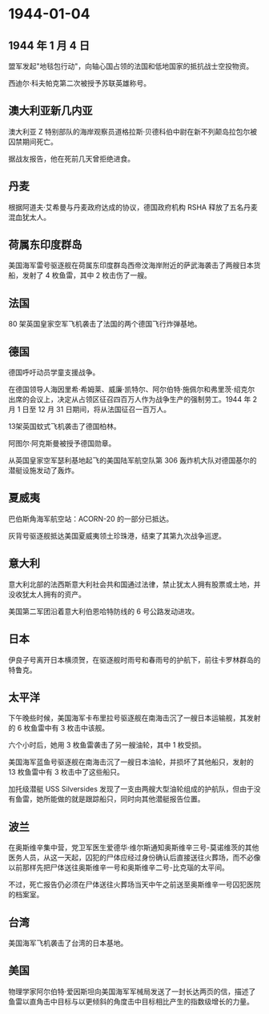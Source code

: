 # 1944-01-04

## 1944 年 1 月 4 日

盟军发起"地毯包行动"，向轴心国占领的法国和低地国家的抵抗战士空投物资。

西迪尔·科夫帕克第二次被授予苏联英雄称号。

## 澳大利亚新几内亚

澳大利亚 Z
特别部队的海岸观察员道格拉斯·贝德科伯中尉在新不列颠岛拉包尔被囚禁期间死亡。

据战友报告，他在死前几天曾拒绝进食。

## 丹麦

根据阿道夫·艾希曼与丹麦政府达成的协议，德国政府机构 RSHA
释放了五名丹麦混血犹太人。

## 荷属东印度群岛

美国海军雷号驱逐舰在荷属东印度群岛西帝汶海岸附近的萨武海袭击了两艘日本货船，发射了
4 枚鱼雷，其中 2 枚击伤了一艘。

## 法国

80 架英国皇家空军飞机袭击了法国的两个德国飞行炸弹基地。

## 德国

德国呼吁动员学童支援战争。

在德国领导人海因里希·希姆莱、威廉·凯特尔、阿尔伯特·施佩尔和弗里茨·绍克尔出席的会议上，决定从占领区征召四百万人作为战争生产的强制劳工。1944
年 2 月 1 日至 12 月 31 日期间，将从法国征召一百万人。

13架英国蚊式飞机袭击了德国柏林。

阿图尔·阿克斯曼被授予德国勋章。

从英国皇家空军瑟利基地起飞的美国陆军航空队第 306
轰炸机大队对德国基尔的潜艇设施发动了轰炸。

## 夏威夷

巴伯斯角海军航空站：ACORN-20 的一部分已抵达。

灰背号驱逐舰抵达美国夏威夷领土珍珠港，结束了其第九次战争巡逻。

## 意大利

意大利北部的法西斯意大利社会共和国通过法律，禁止犹太人拥有股票或土地，并没收犹太人拥有的资产。

美国第二军团沿着意大利伯恩哈特防线的 6 号公路发动进攻。

## 日本

伊良子号离开日本横须贺，在驱逐舰时雨号和春雨号的护航下，前往卡罗林群岛的特鲁克。

## 太平洋

下午晚些时候，美国海军卡布里拉号驱逐舰在南海击沉了一艘日本运输舰，其发射的
6 枚鱼雷中有 3 枚击中该舰。

六个小时后，她用 3 枚鱼雷袭击了另一艘油轮，其中 1 枚受损。

美国海军蓝鱼号驱逐舰在南海击沉了一艘日本油轮，并损坏了其他船只，发射的
13 枚鱼雷中有 3 枚击中了这些船只。

加托级潜艇 USS Silversides
发现了一支由两艘大型油轮组成的护航队，但由于没有鱼雷，她所能做的就是跟踪船只，同时向其他潜艇报告位置。

## 波兰

在奥斯维辛集中营，党卫军医生爱德华·维尔斯通知奥斯维辛三号-莫诺维茨的其他医务人员，从这一天起，囚犯的尸体应经过身份确认后直接送往火葬场，而不必像以前那样先把尸体送往奥斯维辛一号和奥斯维辛二号-比克瑙的太平间。

不过，死亡报告仍必须在尸体送往火葬场当天中午之前送至奥斯维辛一号囚犯医院的档案室。

## 台湾

美国海军飞机袭击了台湾的日本基地。

## 美国

物理学家阿尔伯特·爱因斯坦向美国海军军械局发送了一封长达两页的信，描述了鱼雷以直角击中目标与以更倾斜的角度击中目标相比产生的指数级增长的力量。

